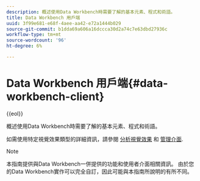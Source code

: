 ```yaml
---
description: 概述使用Data Workbench時需要了解的基本元素、程式和術語。
title: Data Workbench 用戶端
uuid: 3f99e681-e68f-4aee-aa42-e72a1444b029
source-git-commit: b1dda69a606a16dccca30d2a74c7e63dbd27936c
workflow-type: tm+mt
source-wordcount: '96'
ht-degree: 6%

---
```



# Data Workbench 用戶端{#data-workbench-client}

{{eol}}

概述使用Data Workbench時需要了解的基本元素、程式和術語。

如需使用特定視覺效果類型的詳細資訊，請參閱 [分析視覺效果](../../home/c-get-started/c-analysis-vis/c-analysis-vis.md#concept-cb5b9716d3404b2b888a55b3efec1fa5) 和 [管理介面](../../home/c-get-started/c-admin-intrf/c-admin-intrf.md#concept-855c1a91e1a948969fab592adca15f74).

>[!NOTE]
>
>本指南提供與Data Workbench一併提供的功能和使用者介面相關資訊。 由於您的Data Workbench實作可以完全自訂，因此可能與本指南所說明的有所不同。

